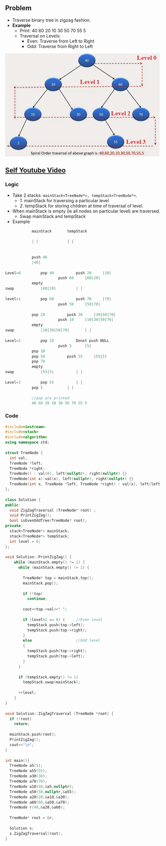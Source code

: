 ## Problem
- Traverse binary tree in zigzag fashion.
- **Example**
  - Print: 40 60 20 10 30 50 70 55 5
  - Traversal on Levels:
    - Even: Traverse from Left to Right
    - Odd:  Traverse from Right to Left
    
![ImgURL](spiralTraversalExample.jpg)

## [Self Youtube Video](https://youtu.be/aWKOMRt3wVs)

### Logic
- Take 2 stacks. `mainStack<TreeNode*>, tempStack<TreeNode*>`.
  - *1.* mainStack for traversing a particular level
  - *2.* tempStack for storing children at time of traversal of level.
- When mainStack is empty (ie all nodes on particular level) are traversed.
  - Swap mainStack and tempStack
- Example
```c
			mainStack 		tempStack

			| |				| |

			
			push 40		
			|40|

Level=0			pop 40			push 20		|20|
						push 60		|60|20|
			empty		
swap			|60|20|			| |

level=1			pop 60			push 70		|70|
						push 50		|50|70|
					
			pop 20			push 30		|30|50|70|
						push 10		|10|30|50|70|
			empty
swap			|10|30|50|70|		| |

Level=2			pop 10			Donot push NULL
						push 5		|5|
			pop 30			
			pop 50			push 55		|55|5|
			pop 70
			empty
swap			|55|5|			| |			
		
Level=3			pop 55			| |
			pop 5			| |
	
			//pop are printed
			40 60 20 10 30 50 70 55 5
``` 

### Code
```c++
#include<iostream>
#include<stack>
#include<algorithm>
using namespace std;

struct TreeNode {
  int val;
  TreeNode *left;
  TreeNode *right;
  TreeNode() : val(0), left(nullptr), right(nullptr) {}
  TreeNode(int x):val(x), left(nullptr), right(nullptr) {}
  TreeNode(int x, TreeNode *left, TreeNode *right) : val(x), left(left), right(right) {}
};

class Solution {
public:
  void ZigZagTraversal (TreeNode* root) ;
  void PrintZigZag();
  bool isEvenOddTree(TreeNode* root);
private:
  stack<TreeNode*> mainStack;
  stack<TreeNode*> tempStack;
  int level = 0;
};

void Solution::PrintZigZag() {
    while (mainStack.empty() != 1) {
      while (mainStack.empty() != 1) {

        TreeNode* top = mainStack.top();
        mainStack.pop();

        if (!top)
          continue;

        cout<<top->val<<" ";

        if (level%2 == 0) {     //Even level
          tempStack.push(top->left);
          tempStack.push(top->right);
        }
        else                    //Odd level
        {
          tempStack.push(top->right);
          tempStack.push(top->left);
        }
      }

      if (tempStack.empty() != 1)
        tempStack.swap(mainStack);

      ++level;
    }
}

void Solution::ZigZagTraversal (TreeNode *root) {
  if (!root)
    return;

  mainStack.push(root);
  PrintZigZag();
  cout<<"\n";
}

int main(){
  TreeNode a5(5);
  TreeNode a55(55);
  TreeNode a30(30);
  TreeNode a70(70);
  TreeNode a10(10,&a5,nullptr);
  TreeNode a50(50,nullptr,&a55);
  TreeNode a20(20,&a10,&a30);
  TreeNode a60(60,&a50,&a70);
  TreeNode r(40,&a20,&a60);
  
  TreeNode* root = &r;

  Solution s;
  s.ZigZagTraversal(root);
}
```
